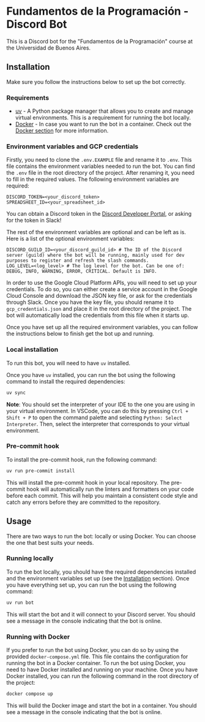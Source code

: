 # Fundamentos de la Programación - Discord Bot

This is a Discord bot for the "Fundamentos de la Programación" course at the Universidad de Buenos Aires.

## Installation

Make sure you follow the instructions below to set up the bot correctly.

### Requirements

- [uv](https://docs.astral.sh/uv/) - A Python package manager that allows you to create and manage virtual environments. This is a requirement for running the bot locally.
- [Docker](https://www.docker.com/) - In case you want to run the bot in a container. Check out the [Docker section](#docker) for more information.

### Environment variables and GCP credentials

Firstly, you need to clone the `.env.EXAMPLE` file and rename it to `.env`. This file contains the environment variables needed to run the bot. You can find the `.env` file in the root directory of the project. After renaming it, you need to fill in the required values. The following environment variables are required:

```env
DISCORD_TOKEN=<your_discord_token>
SPREADSHEET_ID=<your_spreadsheet_id>
```

You can obtain a Discord token in the [Discord Developer Portal](https://discord.com/developers/applications), or asking for the token in Slack!

The rest of the environment variables are optional and can be left as is. Here is a list of the optional environment variables:

```env
DISCORD_GUILD_ID=<your_discord_guild_id> # The ID of the Discord server (guild) where the bot will be running, mainly used for dev purposes to register and refresh the slash commands.
LOG_LEVEL=<log_level> # The log level for the bot. Can be one of: DEBUG, INFO, WARNING, ERROR, CRITICAL. Default is INFO.
```

In order to use the Google Cloud Platform APIs, you will need to set up your credentials. To do so, you can either create a service account in the Google Cloud Console and download the JSON key file, or ask for the credentials through Slack. Once you have the key file, you should rename it to `gcp_credentials.json` and place it in the root directory of the project. The bot will automatically load the credentials from this file when it starts up.

Once you have set up all the required environment variables, you can follow the instructions below to finish get the bot up and running.

### Local installation

To run this bot, you will need to have `uv` installed.

Once you have `uv` installed, you can run the bot using the following command to install the required dependencies:

```bash
uv sync
```

**Note**: You should set the interpreter of your IDE to the one you are using in your virtual environment. In VSCode, you can do this by pressing `Ctrl + Shift + P` to open the command palette and selecting `Python: Select Interpreter`. Then, select the interpreter that corresponds to your virtual environment.

### Pre-commit hook

To install the pre-commit hook, run the following command:

```bash
uv run pre-commit install
```

This will install the pre-commit hook in your local repository. The pre-commit hook will automatically run the linters and formatters on your code before each commit. This will help you maintain a consistent code style and catch any errors before they are committed to the repository.

## Usage

There are two ways to run the bot: locally or using Docker. You can choose the one that best suits your needs.

### Running locally

To run the bot locally, you should have the required dependencies installed and the environment variables set up (see the [Installation](#installation) section). Once you have everything set up, you can run the bot using the following command:

```bash
uv run bot
```

This will start the bot and it will connect to your Discord server. You should see a message in the console indicating that the bot is online.

### Running with Docker

If you prefer to run the bot using Docker, you can do so by using the provided `docker-compose.yml` file. This file contains the configuration for running the bot in a Docker container.
To run the bot using Docker, you need to have Docker installed and running on your machine. Once you have Docker installed, you can run the following command in the root directory of the project:

```bash
docker compose up
```

This will build the Docker image and start the bot in a container. You should see a message in the console indicating that the bot is online.
